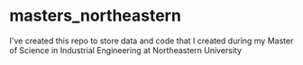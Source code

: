 # masters_northeastern
I've created this repo to store data and code that I created during my Master of Science in Industrial Engineering at Northeastern University
